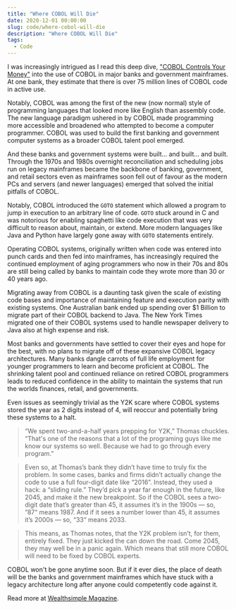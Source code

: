 ```yaml
---
title: "Where COBOL Will Die"
date: 2020-12-01 00:00:00
slug: code/where-cobol-will-die
description: "Where COBOL Will Die"
tags:
  - Code
---
```


I was increasingly intrigued as I read this deep dive, ["COBOL Controls Your Money"][article] into the use of COBOL in major banks and government mainframes. At one bank, they estimate that there is over 75 million lines of COBOL code in active use.

Notably, COBOL was among the first of the new (now normal) style of programming languages that looked more like English than assembly code. The new language paradigm ushered in by COBOL made programming more accessible and broadened who attempted to become a computer programmer. COBOL was used to build the first banking and government computer systems as a broader COBOL talent pool emerged.

And these banks and government systems were built... and built... and built. Through the 1970s and 1980s overnight reconciliation and scheduling jobs run on legacy mainframes became the backbone of banking, government, and retail sectors even as mainframes soon fell out of favour as the modern PCs and servers (and newer languages) emerged that solved the initial pitfalls of COBOL.

Notably, COBOL introduced the `GOTO` statement which allowed a program to jump in execution to an arbitrary line of code. `GOTO` stuck around in C and was notorious for enabling spaghetti like code execution that was very difficult to reason about, maintain, or extend. More modern languages like Java and Python have largely gone away with `GOTO` statements entirely.

Operating COBOL systems, originally written when code was entered into punch cards and then fed into mainframes, has increasingly required the continued employment of aging programmers who now in their 70s and 80s are still being called by banks to maintain code they wrote more than 30 or 40 years ago.

Migrating away from COBOL is a daunting task given the scale of existing code bases and importance of maintaining feature and execution parity with existing systems. One Australian bank ended up spending over \$1 Billion to migrate part of their COBOL backend to Java. The New York Times migrated one of their COBOL systems used to handle newspaper delivery to Java also at high expense and risk.

Most banks and governments have settled to cover their eyes and hope for the best, with no plans to migrate off of these expansive COBOL legacy architectures. Many banks dangle carrots of full life employment for younger programmers to learn and become proficient at COBOL. The shrinking talent pool and continued reliance on retired COBOL programmers leads to reduced confidence in the ability to maintain the systems that run the worlds finances, retail, and governments.

Even issues as seemingly trivial as the Y2K scare where COBOL systems stored the year as 2 digits instead of 4, will reoccur and potentially bring these systems to a halt.

> “We spent two-and-a-half years prepping for Y2K,” Thomas chuckles. “That's one of the reasons that a lot of the programing guys like me know our systems so well. Because we had to go through every program.”

> Even so, at Thomas’s bank they didn’t have time to truly fix the problem. In some cases, banks and firms didn’t actually change the code to use a full four-digit date like “2016”. Instead, they used a hack: a “sliding rule.” They’d pick a year far enough in the future, like 2045, and make it the new breakpoint. So if the COBOL sees a two-digit date that’s greater than 45, it assumes it’s in the 1900s — so, ”87“ means 1987. And if it sees a number lower than 45, it assumes it’s 2000s — so, “33“ means 2033.

> This means, as Thomas notes, that the Y2K problem isn’t, for them, entirely fixed. They just kicked the can down the road. Come 2045, they may well be in a panic again. Which means that still more COBOL will need to be fixed by COBOL experts.

COBOL won't be gone anytime soon. But if it ever dies, the place of death will be the banks and government mainframes which have stuck with a legacy architecture long after anyone could competently code against it.

Read more at [Wealthsimple Magazine][article].

[article]: https://www.wealthsimple.com/en-ca/magazine/cobol-controls-your-money
